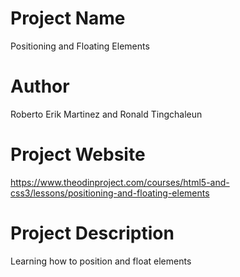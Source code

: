 # Project Name
Positioning and Floating Elements

# Author
Roberto Erik Martinez and Ronald Tingchaleun

# Project Website
https://www.theodinproject.com/courses/html5-and-css3/lessons/positioning-and-floating-elements

# Project Description
Learning how to position and float elements
